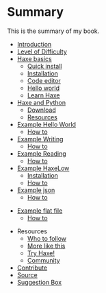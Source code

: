 # Summary

This is the summary of my book.

* [Introduction](intro.md)
* [Level of Difficulty](level.md)
* [Haxe basics](haxe/about.md)
   * [Quick install](haxe/quick-install.md)
   * [Installation](haxe/installation.md)
   * [Code editor](haxe/choosing-a-code-editor.md)
   * [Hello world](haxe/hello-world.md)
   * [Learn Haxe](haxe/learn-haxe.md)
* [Haxe and Python](haxepython/about.md)
   * [Download](haxepython/download.md)
   * [Resources](haxepython/resource.md)
* [Example Hello World](00helloworld/about.md)
   * [How to](00helloworld/example.md)
* [Example Writing](01writing/about.md)
   * [How to](01writing/example.md)
* [Example Reading](02reading/about.md)
   * [How to](02reading/example.md)
* [Example HaxeLow](04haxelow/about.md)
   * [Installation](04haxelow/installation.md)
   * [How to](04haxelow/example.md)
* [Example json](08json/about.md)
   * [How to](08json/example.md)
<!-- * [Example Flask](08flask/about.md)
   * [Installation](08flask/installation.md)
   * [How to](08flask/example.md) -->
* [Example flat file](09flatfile/about.md)
   * [How to](09flatfile/example.md)
<!-- * [Example SQLite](10sqlite/about.md) -->
   <!-- * [How to](10sqlite/example.md) -->
<!-- * [Example MySQL](11mysql/about.md) -->
   <!-- * [How to](11mysql/example.md) -->
* Resources
   * [Who to follow](resources/follow.md)
   * [More like this](resources/more.md)
   * [Try Haxe!](https://try.haxe.org/)
   * [Community](http://community.haxe.org/)
* [Contribute](contribute.md)
* [Source](https:/github.com/MatthijsKamstra/haxepython/)
* [Suggestion Box](https:/github.com/MatthijsKamstra/haxepython/issues/1)


